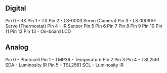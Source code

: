 Digital
-------
Pin 0  - RX
Pin 1  - TX
Pin 2  - LS-0003 Servo (Camera)
Pin 3  - LS 0009AF Servo (Thermostat)
Pin 4  - IR Sensor
Pin 5
Pin 6
Pin 7
Pin 8
Pin 9
Pin 10
Pin 11
Pin 12
Pin 13 - On-board LCD

Analog
------
Pin 0  - Photocell
Pin 1  - TMP36 - Temperature
Pin 2
Pin 3
Pin 4  - TSL2561 SDA - Luminosity IR
Pin 5  - TSL2561 SCL - Luminosity IR

